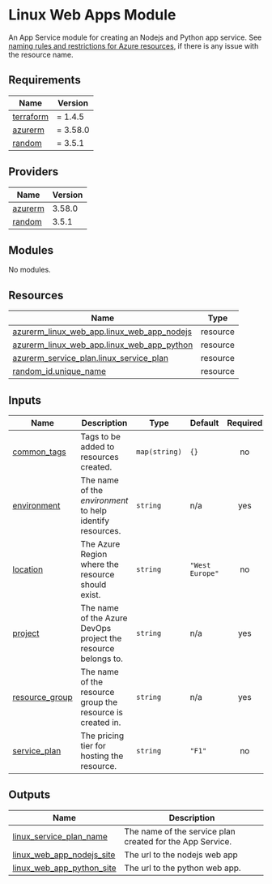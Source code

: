 # Linux Web Apps Module

An App Service module for creating an Nodejs and Python app service. See [naming rules and restrictions for Azure resources](https://learn.microsoft.com/en-us/azure/azure-resource-manager/management/resource-name-rules),
if there is any issue with the resource name.

<!-- BEGINNING OF PRE-COMMIT-TERRAFORM DOCS HOOK --->
## Requirements

| Name | Version |
|------|---------|
| <a name="requirement_terraform"></a> [terraform](#requirement\_terraform) | = 1.4.5 |
| <a name="requirement_azurerm"></a> [azurerm](#requirement\_azurerm) | = 3.58.0 |
| <a name="requirement_random"></a> [random](#requirement\_random) | = 3.5.1 |

## Providers

| Name | Version |
|------|---------|
| <a name="provider_azurerm"></a> [azurerm](#provider\_azurerm) | 3.58.0 |
| <a name="provider_random"></a> [random](#provider\_random) | 3.5.1 |

## Modules

No modules.

## Resources

| Name | Type |
|------|------|
| [azurerm_linux_web_app.linux_web_app_nodejs](https://registry.terraform.io/providers/hashicorp/azurerm/3.58.0/docs/resources/linux_web_app) | resource |
| [azurerm_linux_web_app.linux_web_app_python](https://registry.terraform.io/providers/hashicorp/azurerm/3.58.0/docs/resources/linux_web_app) | resource |
| [azurerm_service_plan.linux_service_plan](https://registry.terraform.io/providers/hashicorp/azurerm/3.58.0/docs/resources/service_plan) | resource |
| [random_id.unique_name](https://registry.terraform.io/providers/hashicorp/random/3.5.1/docs/resources/id) | resource |

## Inputs

| Name | Description | Type | Default | Required |
|------|-------------|------|---------|:--------:|
| <a name="input_common_tags"></a> [common\_tags](#input\_common\_tags) | Tags to be added to resources created. | `map(string)` | `{}` | no |
| <a name="input_environment"></a> [environment](#input\_environment) | The name of the _environment_ to help identify resources. | `string` | n/a | yes |
| <a name="input_location"></a> [location](#input\_location) | The Azure Region where the resource should exist. | `string` | `"West Europe"` | no |
| <a name="input_project"></a> [project](#input\_project) | The name of the Azure DevOps project the resource belongs to. | `string` | n/a | yes |
| <a name="input_resource_group"></a> [resource\_group](#input\_resource\_group) | The name of the resource group the resource is created in. | `string` | n/a | yes |
| <a name="input_service_plan"></a> [service\_plan](#input\_service\_plan) | The pricing tier for hosting the resource. | `string` | `"F1"` | no |

## Outputs

| Name | Description |
|------|-------------|
| <a name="output_linux_service_plan_name"></a> [linux\_service\_plan\_name](#output\_linux\_service\_plan\_name) | The name of the service plan created for the App Service. |
| <a name="output_linux_web_app_nodejs_site"></a> [linux\_web\_app\_nodejs\_site](#output\_linux\_web\_app\_nodejs\_site) | The url to the nodejs web app |
| <a name="output_linux_web_app_python_site"></a> [linux\_web\_app\_python\_site](#output\_linux\_web\_app\_python\_site) | The url to the python web app. |
<!-- END OF PRE-COMMIT-TERRAFORM DOCS HOOK --->
